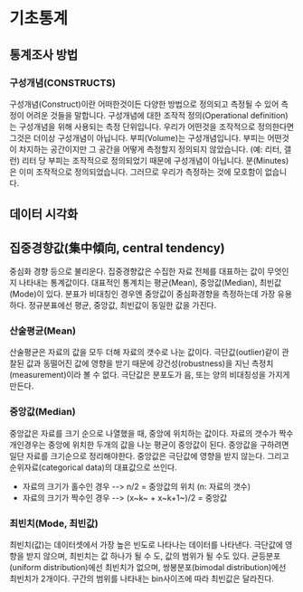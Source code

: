 # 기초통계

## 통계조사 방법

### 구성개념(CONSTRUCTS)
구성개념(Construct)이란 어떠한것이든 다양한 방법으로 정의되고 측정될 수 있어 측정이 어려운 것들을 말합니다.
구성개념에 대한 조작적 정의(Operational definition)는 구성개념을 위해 사용되는 측정 단위입니다. 우리가 어떤것을 조작적으로 정의한다면 그것은 더이상 구성개념이 아닙니다.
부피(Volume)는 구성개념입니다. 부피는 어떤것이 차지하는 공간이지만 그 공간을 어떻게 측정할지 정의되지 않았습니다. (예: 리터, 갤런) 리터 당 부피는 조작적으로 정의되었기 때문에 구성개념이 아닙니다. 분(Minutes)은 이미 조작적으로 정의되었습니다. 그러므로 우리가 측정하는 것에 모호함이 없습니다.


## 데이터 시각화


## 집중경향값(集中傾向, central tendency)
중심화 경향 등으로 불리운다. 집중경향값은 수집한 자료 전체를 대표하는 값이 무엇인지 나타내는 통계값이다. 대표적인 통계치는 평균(Mean), 중앙값(Median), 최빈값(Mode)이 있다.
분표가 비대칭인 경우엔 중앙값이 중심화경향을 측정하는데 가장 유용하다. 정규분표에선 평균, 중앙값, 최빈값이 동일한 값을 가진다.

### 산술평균(Mean)
산술평균은 자료의 값을 모두 더해 자료의 갯수로 나눈 값이다. 극단값(outlier)같이 관찰된 값과 동떨어진 값에 영향을 받기 때문에 강건성(robustness)을 지닌 측정치(measurement)이라 볼 수 없다. 극단값은 분포도가 음, 또는 양의 비대칭성을 가지게 만든다. 

### 중앙값(Median)
중앙값은 자료를 크기 순으로 나열했을 때, 중앙에 위치하는 값이다. 자료의 갯수가 짝수개인경우는 중앙에 위치한 두개의 값을 나눈 평균이 중앙값이 된다. 중앙값을 구하려면 일단 자료를 크기순으로 정리해야한다.
중앙값은 극단값에 영향을 받지 않는다. 그리고 순위자료(categorical data)의 대표값으로 쓰인다.
* 자료의 크기가 홀수인 경우 --> n/2 = 중앙값의 위치 (n: 자료의 갯수)
* 자료의 크기가 짝수인 경우 --> (x~k~ + x~k+1~)/2 = 중앙값

### 최빈치(Mode, 최빈값)
최빈치(값)는 데이터셋에서 가장 높은 빈도로 나타나는 데이터를 나타낸다. 극단값에 영향을 받지 않으며, 최빈치는 값 하나가 될 수 도, 값의 범위가 될 수도 있다. 균등분포(uniform distribution)에선 최빈치가 없으며, 쌍봉분포(bimodal distribution)에선 최빈치가 2개이다. 구간의 범위를 나타내는 bin사이즈에 따라 최빈값은 달라진다.
